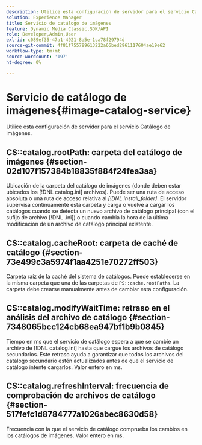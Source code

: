```yaml
---
description: Utilice esta configuración de servidor para el servicio Catálogo de imágenes.
solution: Experience Manager
title: Servicio de catálogo de imágenes
feature: Dynamic Media Classic,SDK/API
role: Developer,Admin,User
exl-id: c089ef35-47a1-4921-8a5e-1ca78f29794d
source-git-commit: 4f81f755789613222a66bed2961117604ae19e62
workflow-type: tm+mt
source-wordcount: '197'
ht-degree: 0%

---
```


# Servicio de catálogo de imágenes{#image-catalog-service}

Utilice esta configuración de servidor para el servicio Catálogo de imágenes.

## CS::catalog.rootPath: carpeta del catálogo de imágenes {#section-02d107f157384b18835f884f24fea3aa}

Ubicación de la carpeta del catálogo de imágenes (donde deben estar ubicados los [!DNL catalog.ini] archivos). Puede ser una ruta de acceso absoluta o una ruta de acceso relativa al *[!DNL install_folder]*. El servidor supervisa continuamente esta carpeta y carga o vuelve a cargar los catálogos cuando se detecta un nuevo archivo de catálogo principal (con el sufijo de archivo [!DNL .ini]) o cuando cambia la hora de la última modificación de un archivo de catálogo principal existente.

## CS::catalog.cacheRoot: carpeta de caché de catálogo {#section-73e499c3a5974f1aa4251e70272ff503}

Carpeta raíz de la caché del sistema de catálogos. Puede establecerse en la misma carpeta que una de las carpetas de `PS::cache.rootPaths`. La carpeta debe crearse manualmente antes de cambiar esta configuración.

## CS::catalog.modifyWaitTime: retraso en el análisis del archivo de catálogo {#section-7348065bcc124cb68ea947bf1b9b0845}

Tiempo en ms que el servicio de catálogo espera a que se cambie un archivo de [!DNL catalog.ini] hasta que cargue los archivos de catálogo secundarios. Este retraso ayuda a garantizar que todos los archivos del catálogo secundario estén actualizados antes de que el servicio de catálogo intente cargarlos. Valor entero en ms.

## CS::catalog.refreshInterval: frecuencia de comprobación de archivos de catálogo {#section-517fefc1d8784777a1026abec8630d58}

Frecuencia con la que el servicio de catálogo comprueba los cambios en los catálogos de imágenes. Valor entero en ms.
